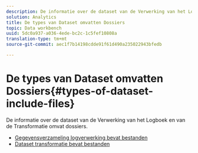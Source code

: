 ```yaml
---
description: De informatie over de dataset van de Verwerking van het Logboek en van de Transformatie omvat dossiers.
solution: Analytics
title: De types van Dataset omvatten Dossiers
topic: Data workbench
uuid: 5dc0a937-a036-4ede-bc2c-1c5fef10808a
translation-type: tm+mt
source-git-commit: aec1f7b14198cdde91f61d490a235022943bfedb

---
```



# De types van Dataset omvatten Dossiers{#types-of-dataset-include-files}

De informatie over de dataset van de Verwerking van het Logboek en van de Transformatie omvat dossiers.

* [Gegevensverzameling logverwerking bevat bestanden](../../../../home/c-dataset-const-proc/c-dataset-inc-files/c-types-dataset-inc-files/c-log-proc-dataset-inc-files/c-log-proc-dataset-inc-files.md#concept-999475a22519432e98844622ca95b6ab)
* [Dataset transformatie bevat bestanden](../../../../home/c-dataset-const-proc/c-dataset-inc-files/c-types-dataset-inc-files/c-trans-dataset-inc-files.md#concept-c64aa78ed9ce40b8a0f4932c82ff5ace)

